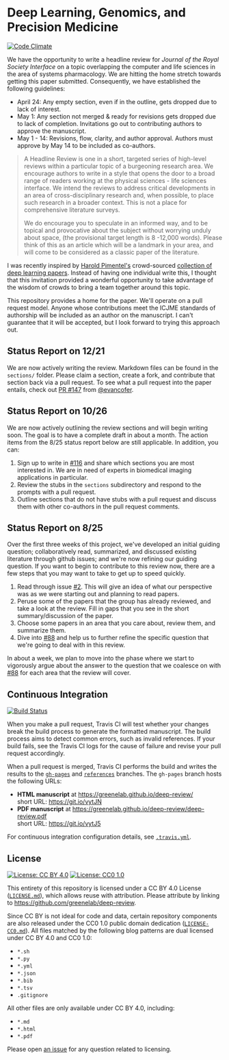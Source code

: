 # Deep Learning, Genomics, and Precision Medicine

[![Code Climate](https://codeclimate.com/github/greenelab/deep-review/badges/gpa.svg)](https://codeclimate.com/github/greenelab/deep-review)

We have the opportunity to write a headline review for *Journal of the Royal
Society Interface* on a topic overlapping the computer and life sciences in the
area of systems pharmacology. We are hitting the home stretch towards getting
this paper submitted. Consequently, we have established the following
guidelines:

* April 24: Any empty section, even if in the outline, gets dropped due to lack
  of interest.
* May 1: Any section not merged & ready for revisions gets dropped due to lack
  of completion. Invitations go out to contributing authors to approve the
  manuscript.
* May 1 - 14: Revisions, flow, clarity, and author approval. Authors must approve
  by May 14 to be included as co-authors.

> A Headline Review is one in a short, targeted series of high-level reviews
within a particular topic of a burgeoning research area. We encourage authors to
write in a style that opens the door to a broad range of readers working at the
physical sciences - life sciences interface. We intend the reviews to address
critical developments in an area of cross-disciplinary research and, when
possible, to place such research in a broader context. This is not a place for
comprehensive literature surveys.
>
> We do encourage you to speculate in an informed way, and to be topical and
provocative about the subject without worrying unduly about space, (the
provisional target length is 8 -12,000 words). Please think of this as an
article which will be a landmark in your area, and will come to be considered as
a classic paper of the literature.

I was recently inspired by [Harold Pimentel's](https://github.com/pimentel)
crowd-sourced [collection of deep learning
papers](https://github.com/pimentel/deep_learning_papers). Instead of having one
individual write this, I thought that this invitation provided a wonderful
opportunity to take advantage of the wisdom of crowds to bring a team together
around this topic.

This repository provides a home for the paper. We'll operate on a pull request
model. Anyone whose contributions meet the ICJME standards of authorship will be
included as an author on the manuscript. I can't guarantee that it will be
accepted, but I look forward to trying this approach out.

## Status Report on 12/21

We are now actively writing the review. Markdown files can be found in the
`sections/` folder. Please claim a section, create a fork, and contribute that
section back via a pull request. To see what a pull request into the paper
entails, check out [PR #147](https://github.com/greenelab/deep-review/pull/147)
from [@evancofer](https://github.com/evancofer).

## Status Report on 10/26

We are now actively outlining the review sections and will begin writing
soon.  The goal is to have a complete draft in about a month.  The action items
from the 8/25 status report below are still applicable.  In addition, you can:

1. Sign up to write in [#116](https://github.com/greenelab/deep-review/issues/116)
   and share which sections you are most interested in.  We are in need of
   experts in biomedical imaging applications in particular.
2. Review the stubs in the `sections` subdirectory and respond to the prompts
   with a pull request.
3. Outline sections that do not have stubs with a pull request and discuss
   them with other co-authors in the pull request comments.

## Status Report on 8/25

Over the first three weeks of this project, we've developed an initial guiding
question; collaboratively read, summarized, and discussed existing literature
through github issues; and we're now refining our guiding question. If you want
to begin to contribute to this review now, there are a few steps that you may
want to take to get up to speed quickly.

1. Read through issue [#2](https://github.com/greenelab/deep-review/issues/2).
   This will give an idea of what our perspective was as we were starting out
   and planning to read papers.
2. Peruse some of the papers that the group has already reviewed, and take a
   look at the review. Fill in gaps that you see in the short summary/discussion
   of the paper.
3. Choose some papers in an area that you care about, review them, and summarize
   them.
4. Dive into [#88](https://github.com/greenelab/deep-review/issues/88) and help
   us to further refine the specific question that we're going to deal with in
   this review.

In about a week, we plan to move into the phase where we start to vigorously
argue about the answer to the question that we coalesce on with
[#88](https://github.com/greenelab/deep-review/issues/88) for each area that the
review will cover.

## Continuous Integration

[![Build Status](https://travis-ci.org/greenelab/deep-review.svg?branch=master)](https://travis-ci.org/greenelab/deep-review)

When you make a pull request, Travis CI will test whether your changes break the build process to generate the formatted manuscript.
The build process aims to detect common errors, such as invalid references.
If your build fails, see the Travis CI logs for the cause of failure and revise your pull request accordingly.

When a pull request is merged, Travis CI performs the build and writes the results to the [`gh-pages`](https://github.com/greenelab/deep-review/tree/gh-pages) and [`references`](https://github.com/greenelab/deep-review/tree/references) branches.
The `gh-pages` branch hosts the following URLs:

+ **HTML manuscript** at https://greenelab.github.io/deep-review/<br>
  short URL: https://git.io/vytJN
+ **PDF manuscript** at https://greenelab.github.io/deep-review/deep-review.pdf<br>
  short URL: https://git.io/vytJ5
 
For continuous integration configuration details, see [`.travis.yml`](.travis.yml).

## License

[![License: CC BY 4.0](https://img.shields.io/badge/License%20All-CC%20BY%204.0-lightgrey.svg)](http://creativecommons.org/licenses/by/4.0/)
[![License: CC0 1.0](https://img.shields.io/badge/License%20Parts-CC0%201.0-lightgrey.svg)](https://creativecommons.org/publicdomain/zero/1.0/)

This entirety of this repository is licensed under a CC BY 4.0 License ([`LICENSE.md`](LICENSE.md)), which allows reuse with attribution.
Please attribute by linking to https://github.com/greenelab/deep-review.

Since CC BY is not ideal for code and data, certain repository components are also released under the CC0 1.0 public domain dedication ([`LICENSE-CC0.md`](LICENSE-CC0.md)).
All files matched by the following blog patterns are dual licensed under CC BY 4.0 and CC0 1.0:

+ `*.sh`
+ `*.py`
+ `*.yml`
+ `*.json`
+ `*.bib`
+ `*.tsv`
+ `.gitignore`

All other files are only available under CC BY 4.0, including:

+ `*.md`
+ `*.html`
+ `*.pdf`

Please open [an issue](https://github.com/greenelab/deep-review/issues) for any question related to licensing.
